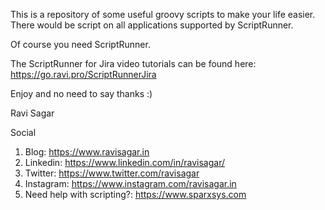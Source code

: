 This is a repository of some useful groovy scripts to make your life easier. There would be script on all applications supported by ScriptRunner.

Of course you need ScriptRunner.

The ScriptRunner for Jira video tutorials can be found here: https://go.ravi.pro/ScriptRunnerJira

Enjoy and no need to say thanks :)

Ravi Sagar

Social
1. Blog: https://www.ravisagar.in
2. Linkedin: https://www.linkedin.com/in/ravisagar/
3. Twitter: https://www.twitter.com/ravisagar
4. Instagram: https://www.instagram.com/ravisagar.in
5. Need help with scripting?: https://www.sparxsys.com
